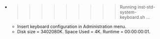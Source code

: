 * >>>>>>>>> Running inst-std-system-keyboard.sh ...
  * Insert keyboard configuration in Administration menu.
  * Disk size = 3402080K. Space Used = 4K. Runtime = 00:00:00:01.
